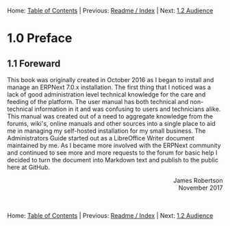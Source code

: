 Home: [Table of Contents](../ "Table of Contents") | Previous: [Readme / Index](../README "Readme / Index") | Next: [1.2 Audience](audience "Audience")

# 1.0 Preface

## 1.1 Foreward

This book was originally created in October 2016 as I began to install and manage an ERPNext 7.0.x installation. The first thing that I noticed was a lack of good administration level technical knowledge for the care and feeding of the platform. The user manual has both technical and non-technical information in it and was confusing to users and technicians alike. This manual was created out of a need to aggregate knowledge from the forums, wiki's, online manuals and other sources into a single place to aid me in managing my self-hosted installation for my small business. The Administrators Guide started out as a LibreOffice Writer document maintained by me. As I became more involved with the ERPNext community and continued to see more and more requests to the forum for basic help I decided to turn the document into Markdown text and publish to the public here at GitHub.

<div style="text-align: right">James Robertson<br />November 2017</div><br /><br />

Home: [Table of Contents](../ "Table of Contents") | Previous: [Readme / Index](../README "Readme / Index") | Next: [1.2 Audience](audience "Audience")

